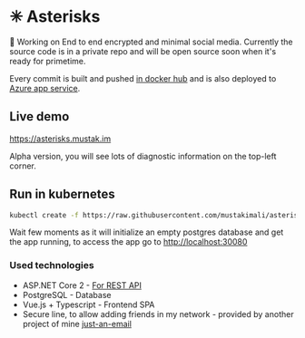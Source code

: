 # ✳ Asterisks
🔐 Working on End to end encrypted and minimal social media. Currently the source code is in a private repo and will be open source soon when it's ready for primetime.

Every commit is built and pushed [in docker hub](https://hub.docker.com/r/mustakimali/asterisks/) and is also deployed to [Azure app service](https://asterisks.mustak.im).

## Live demo
https://asterisks.mustak.im

Alpha version, you will see lots of diagnostic information on the top-left corner.

## Run in kubernetes

```bash
kubectl create -f https://raw.githubusercontent.com/mustakimali/asterisks/master/kubernetes/spec.yml
```

Wait few moments as it will initialize an empty postgres database and get the app running, to access the app go to [http://localhost:30080](http://localhost:30080)

### Used technologies

* ASP.NET Core 2 - [For REST API](https://asterisks.mustak.im/swagger)
* PostgreSQL - Database
* Vue.js + Typescript - Frontend SPA
* Secure line, to allow adding friends in my network - provided by another project of mine [just-an-email](https://github.com/mustakimali/just-an-email)
